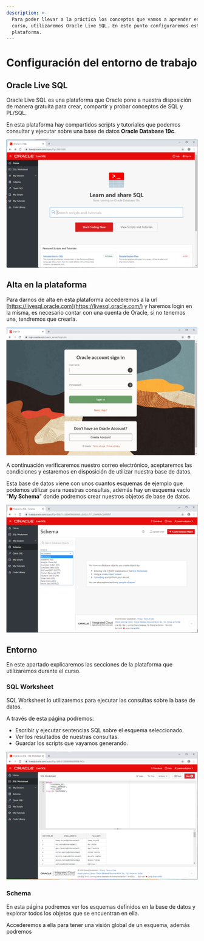 ```yaml
---
description: >-
  Para poder llevar a la práctica los conceptos que vamos a aprender en el
  curso, utilizaremos Oracle Live SQL. En este punto configuraremos esta
  plataforma.
---
```


# Configuración del entorno de trabajo

## Oracle Live SQL

Oracle Live SQL es una plataforma que Oracle pone a nuestra disposición de manera gratuita para crear, compartir y probar conceptos de SQL y PL/SQL.

En esta plataforma hay compartidos scripts y tutoriales que podemos consultar y ejecutar sobre una base de datos **Oracle Database 19c**.

![Plataforma Oracle Live SQL](/.gitbook/assets/oraclelivesql.png)

## Alta en la plataforma

Para darnos de alta en esta plataforma accederemos a la url [https://livesql.oracle.com](https://livesql.oracle.com/) y haremos login en la misma, es necesario contar con una cuenta de Oracle, si no tenemos una, tendremos que crearla.

![Login en Oracle Live SQL](/.gitbook/assets/signonoraclelivesql.png)

A continuación verificaremos nuestro correo electrónico, aceptaremos las condiciones y estaremos en disposición de utilizar nuestra base de datos.

Esta base de datos viene con unos cuantos esquemas de ejemplo que podemos utilizar para nuestras consultas, además hay un esquema vacío "**My Schema**" donde podremos crear nuestros objetos de base de datos.

![Esquemas de ejemplo de Oracle Live SQL](/.gitbook/assets/oraclelivesqlschemas.png)

## Entorno

En este apartado explicaremos las secciones de la plataforma que utilizaremos durante el curso.

### SQL Worksheet

SQL Worksheet lo utilizaremos para ejecutar las consultas sobre la base de datos. 

A través de esta página podremos:

* Escribir y ejecutar sentencias SQL sobre el esquema seleccionado.
* Ver los resultados de nuestras consultas.
* Guardar los scripts que vayamos generando.

![](/.gitbook/assets/oraclelivesqlworksheet.png)

### Schema

En esta página podremos ver los esquemas definidos en la base de datos y explorar todos los objetos que se encuentran en ella.

Accederemos a ella para tener una visión global de un esquema, además podremos 

